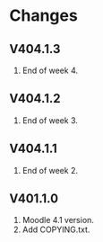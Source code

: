 Changes
=======

V404.1.3
---------
1. End of week 4.

V404.1.2
---------
1. End of week 3.

V404.1.1
---------
1. End of week 2.

V401.1.0
---------
1. Moodle 4.1 version.
2. Add COPYING.txt.
